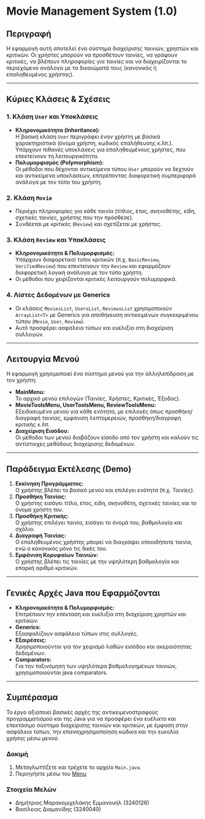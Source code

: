 # Movie Management System (1.0)

## Περιγραφή

Η εφαρμογή αυτή αποτελεί ένα σύστημα διαχείρισης ταινιών, χρηστών και κριτικών. Οι χρήστες μπορούν να προσθέτουν ταινίες, να γράφουν κριτικές, να βλέπουν πληροφορίες για ταινίες και να διαχειρίζονται το περιεχόμενο ανάλογα με τα δικαιώματά τους (κανονικός ή επαληθευμένος χρήστης).

---

## Κύριες Κλάσεις & Σχέσεις

### 1. Κλάση `User` και Υποκλάσεις

- **Κληρονομικότητα (Inheritance):**  
    Η βασική κλάση `User` περιγράφει έναν χρήστη με βασικά χαρακτηριστικά (όνομα χρήστη, κωδικός επαλήθευσης κ.λπ.). Υπάρχουν πιθανές υποκλάσεις για επαληθευμένους χρήστες, που επεκτείνουν τη λειτουργικότητα.
- **Πολυμορφισμός (Polymorphism):**  
    Οι μέθοδοι που δέχονται αντικείμενα τύπου `User` μπορούν να δεχτούν και αντικείμενα υποκλάσεων, επιτρέποντας διαφορετική συμπεριφορά ανάλογα με τον τύπο του χρήστη.

### 2. Κλάση `Movie`

- Περιέχει πληροφορίες για κάθε ταινία (τίτλος, έτος, σκηνοθέτης, είδη, σχετικές ταινίες, χρήστης που την πρόσθεσε).
- Συνδέεται με κριτικές (`Review`) και σχετίζεται με χρήστες.

### 3. Κλάση `Review` και Υποκλάσεις

- **Κληρονομικότητα & Πολυμορφισμός:**  
    Υπάρχουν διαφορετικοί τύποι κριτικών (π.χ. `BasicReview`, `VerifiedReview`) που επεκτείνουν την `Review` και εφαρμόζουν διαφορετική λογική ανάλογα με τον τύπο χρήστη.
- Οι μέθοδοι που χειρίζονται κριτικές λειτουργούν πολυμορφικά.

### 4. Λίστες Δεδομένων με Generics

- Οι κλάσεις `MoviesList`, `UsersList`, `ReviewsList` χρησιμοποιούν `ArrayList<T>` με Generics για αποθήκευση αντικειμένων συγκεκριμένου τύπου (`Movie`, `User`, `Review`).
- Αυτό προσφέρει ασφάλεια τύπων και ευελιξία στη διαχείριση συλλογών.

---

## Λειτουργία Μενού

Η εφαρμογή χρησιμοποιεί ένα σύστημα μενού για την αλληλεπίδραση με τον χρήστη:

- **MainMenu:**  
    Το αρχικό μενού επιλογών (Ταινίες, Χρήστες, Κριτικές, Έξοδος).
- **MovieToolsMenu, UserToolsMenu, ReviewToolsMenu:**  
    Εξειδικευμένα μενού για κάθε ενότητα, με επιλογές όπως προσθήκη/διαγραφή ταινίας, εμφάνιση λεπτομερειών, προσθήκη/διαγραφή κριτικής κ.λπ.
- **Διαχείριση Εισόδου:**  
    Οι μέθοδοι των μενού διαβάζουν είσοδο από τον χρήστη και καλούν τις αντίστοιχες μεθόδους διαχείρισης δεδομένων.

---

## Παράδειγμα Εκτέλεσης (Demo) <a id="demo"></a>

1. **Εκκίνηση Προγράμματος:**  
     Ο χρήστης βλέπει το βασικό μενού και επιλέγει ενότητα (π.χ. Ταινίες).
2. **Προσθήκη Ταινίας:**  
     Ο χρήστης εισάγει τίτλο, έτος, είδη, σκηνοθέτη, σχετικές ταινίες και το όνομα χρήστη του.
3. **Προσθήκη Κριτικής:**  
     Ο χρήστης επιλέγει ταινία, εισάγει το όνομά του, βαθμολογία και σχόλιο.
4. **Διαγραφή Ταινίας:**  
     Ο επαληθευμένος χρήστης μπορεί να διαγράψει οποιαδήποτε ταινία, ενώ ο κανονικός μόνο τις δικές του.
5. **Εμφάνιση Κορυφαίων Ταινιών:**  
     Ο χρήστης βλέπει τις ταινίες με την υψηλότερη βαθμολογία και επαρκή αριθμό κριτικών.

---

## Γενικές Αρχές Java που Εφαρμόζονται

- **Κληρονομικότητα & Πολυμορφισμός:**  
    Επιτρέπουν την επέκταση και ευελιξία στη διαχείριση χρηστών και κριτικών.
- **Generics:**  
    Εξασφαλίζουν ασφάλεια τύπων στις συλλογές.
- **Εξαιρέσεις:**  
    Χρησιμοποιούνται για τον χειρισμό λαθών εισόδου και ακεραιότητας δεδομένων.
- **Comparators:**  
    Για την ταξινόμηση των υψηλότερα βαθμολογημένων ταινιών, χρησιμοποιούνται java comparators.

---

## Συμπέρασμα

Το έργο αξιοποιεί βασικές αρχές της αντικειμενοστραφούς προγραμματισμού και της Java για να προσφέρει ένα ευέλικτο και επεκτάσιμο σύστημα διαχείρισης ταινιών και κριτικών, με έμφαση στην ασφάλεια τύπων, την επαναχρησιμοποίηση κώδικα και την ευκολία χρήσης μέσω μενού.

### Δοκιμή
1. Μεταγλωττίζετε και τρέχετε το αρχείο `Main.java`.
2. Περιηγήστε μέσω του [Menu](#demo)


### Στοιχεία Μελών
 * Δημήτριος Μαρακομιχελάκης Εμμανουήλ (3240126)
 * Βασίλειος Διαμανίδης (3240040)